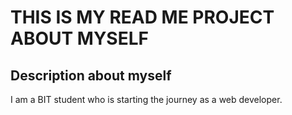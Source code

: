 # THIS IS MY READ ME PROJECT ABOUT MYSELF 

## Description about myself 
I am a BIT student who is starting the journey as a web developer.